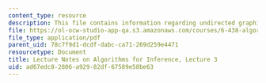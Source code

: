 ```yaml
---
content_type: resource
description: This file contains information regarding undirected graphical models.
file: https://ol-ocw-studio-app-qa.s3.amazonaws.com/courses/6-438-algorithms-for-inference-fall-2014/ad67edc82806a92982df67589e58be63_MIT6_438F14_Lec3.pdf
file_type: application/pdf
parent_uid: 78c7f9d1-dcdf-dabc-ca71-269d259e4471
resourcetype: Document
title: Lecture Notes on Algorithms for Inference, Lecture 3
uid: ad67edc8-2806-a929-82df-67589e58be63
---
```

